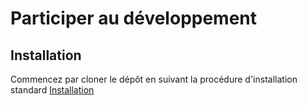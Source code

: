 # Participer au développement

## Installation

Commencez par cloner le dépôt en suivant la procédure d'installation standard [Installation](./install-prod.md)

